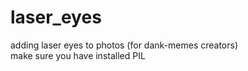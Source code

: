 # laser_eyes
<p>adding laser eyes to photos (for dank-memes creators)<br>
make sure you have installed PIL</p>
